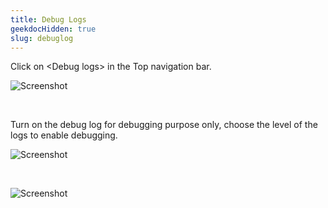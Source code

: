 ```yaml
---
title: Debug Logs
geekdocHidden: true
slug: debuglog
---
```


Click on \<Debug logs> in the Top navigation bar.

![Screenshot](/cloud_vista/sysadmin/images/debuglog1.png)

&nbsp;

Turn on the debug log for debugging purpose only, choose the level of the logs to enable debugging.

![Screenshot](/cloud_vista/sysadmin/images/debuglog2.png)

&nbsp;

![Screenshot](/cloud_vista/sysadmin/images/debuglog3.png)
